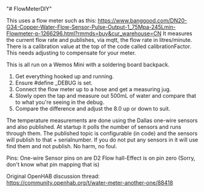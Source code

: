 "# FlowMeterDIY" 

This uses a flow meter such as this: https://www.banggood.com/DN20-G34-Copper-Water-Flow-Sensor-Pulse-Output-1_75Mpa-245Lmin-Flowmeter-p-1266296.html?rmmds=buy&cur_warehouse=CN
It measures the current flow rate and publishes, via mqtt, the flow rate in litres/minute.
There is a calibration value at the top of the code called calibrationFactor. This needs adjusting to compensate for your meter.

This is all run on a Wemos Mini with a soldering board backpack. 


1. Get everything hooked up and running.
2. Ensure #define _DEBUG is set.
3. Connect the flow meter up to a hose and get a measuring jug.
4. Slowly open the tap and measure out 500mL of water and compare that to what you're seeing in the debug.
5. Compare the difference and adjust the 8.0 up or down to suit.



The temperature measurements are done using the Dallas one-wire sensors and also published. At startup it polls the number of sensors and runs through them.
The published topic is configurable (in code) and the sensors will publish to that + serialnumber. 
If you do not put any sensors in it will use find them and not publish. No harm, no foul.


Pins:
	One-wire Sensor pins on are D2
	Flow hall-Effect is on pin zero (Sorry, don't know what pin mapping that is)
	
	
	
Original OpenHAB discussion thread: https://community.openhab.org/t/water-meter-another-one/88418

